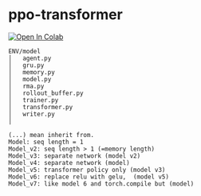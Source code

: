 # ppo-transformer

<a href="https://colab.research.google.com/github/datvodinh10/ppo-transformer/blob/main/main.ipynb" target="_parent"><img src="https://colab.research.google.com/assets/colab-badge.svg" alt="Open In Colab"/></a>

```
ENV/model
│   agent.py
│   gru.py
│   memory.py
│   model.py
│   rma.py
│   rollout_buffer.py
│   trainer.py
│   transformer.py
│   writer.py
│
```

```
(...) mean inherit from.
Model: seq length = 1
Model_v2: seq length > 1 (=memory length)
Model_v3: separate network (model v2)
Model_v4: separate network (model)
Model_v5: transformer policy only (model v3)
Model_v6: replace relu with gelu,  (model v5) 
Model_v7: like model 6 and torch.compile but (model)
```